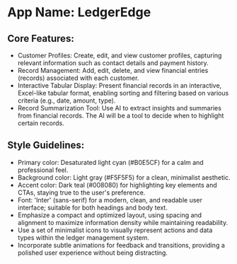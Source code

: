 # **App Name**: LedgerEdge

## Core Features:

- Customer Profiles: Create, edit, and view customer profiles, capturing relevant information such as contact details and payment history.
- Record Management: Add, edit, delete, and view financial entries (records) associated with each customer.
- Interactive Tabular Display: Present financial records in an interactive, Excel-like tabular format, enabling sorting and filtering based on various criteria (e.g., date, amount, type).
- Record Summarization Tool: Use AI to extract insights and summaries from financial records. The AI will be a tool to decide when to highlight certain records.

## Style Guidelines:

- Primary color: Desaturated light cyan (#B0E5CF) for a calm and professional feel.
- Background color: Light gray (#F5F5F5) for a clean, minimalist aesthetic.
- Accent color: Dark teal (#008080) for highlighting key elements and CTAs, staying true to the user's preference.
- Font: 'Inter' (sans-serif) for a modern, clean, and readable user interface; suitable for both headings and body text.
- Emphasize a compact and optimized layout, using spacing and alignment to maximize information density while maintaining readability.
- Use a set of minimalist icons to visually represent actions and data types within the ledger management system.
- Incorporate subtle animations for feedback and transitions, providing a polished user experience without being distracting.